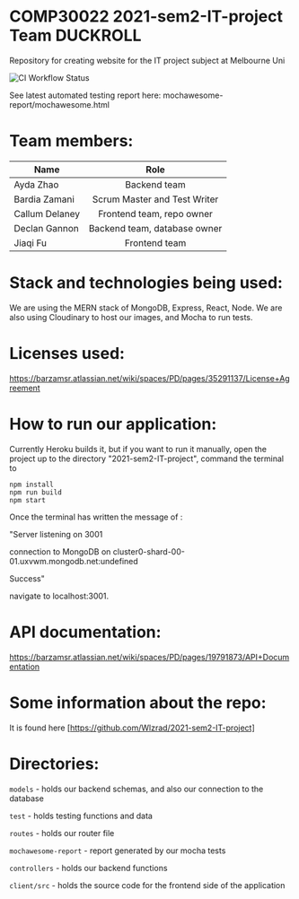 # COMP30022 2021-sem2-IT-project Team DUCKROLL

Repository for creating website for the IT project subject at Melbourne Uni

![CI Workflow Status](https://github.com/github/docs/actions/workflows/node.js.yml/badge.svg)

See latest automated testing report here: mochawesome-report/mochawesome.html


# Team members:
| Name       | Role          |
| ------------- |:-------------:|
| Ayda Zhao      | Backend team |
| Bardia Zamani     | Scrum Master and Test Writer     |
| Callum Delaney    | Frontend team, repo owner     |
| Declan Gannon | Backend team, database owner      |
| Jiaqi Fu | Frontend team      |



# Stack and technologies being used:

We are using the MERN stack of MongoDB, Express, React, Node. We are also using Cloudinary to host our images, and Mocha to run tests.

# Licenses used:

https://barzamsr.atlassian.net/wiki/spaces/PD/pages/35291137/License+Agreement

# How to run our application:
Currently Heroku builds it, but if you want to run it manually, open the project up to the directory "2021-sem2-IT-project", command the terminal to 
```
npm install 
npm run build
npm start
```
Once the terminal has written the message of :

"Server listening on 3001

connection to MongoDB on cluster0-shard-00-01.uxvwm.mongodb.net:undefined

Success"

navigate to localhost:3001.


# API documentation:
https://barzamsr.atlassian.net/wiki/spaces/PD/pages/19791873/API+Documentation


# Some information about the repo:

It is found here [https://github.com/Wlzrad/2021-sem2-IT-project]


# Directories:

```models``` - holds our backend schemas, and also our connection to the database

```test``` - holds testing functions and data

```routes``` - holds our router file

```mochawesome-report``` - report generated by our mocha tests

```controllers``` - holds our backend functions

```client/src``` - holds the source code for the frontend side of the application

